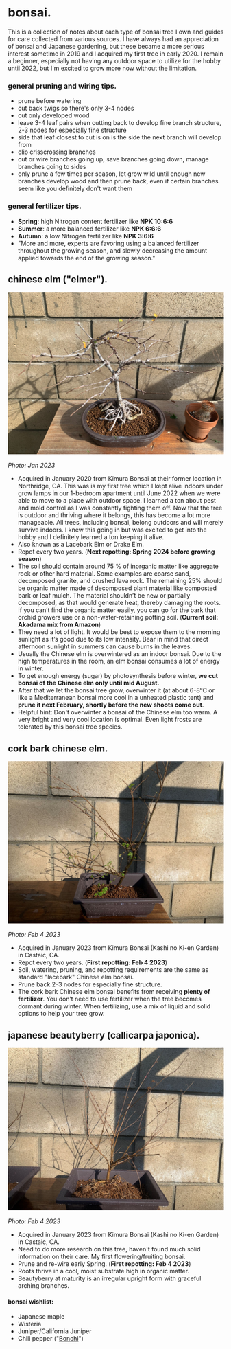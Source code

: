 # bonsai.

This is a collection of notes about each type of bonsai tree I own and guides for care collected from various sources. I have always had an appreciation of bonsai and Japanese gardening, but these became a more serious interest sometime in 2019 and I acquired my first tree in early 2020. I remain a beginner, especially not having any outdoor space to utilize for the hobby until 2022, but I'm excited to grow more now without the limitation.

### general pruning and wiring tips.

- prune before watering
- cut back twigs so there's only 3-4 nodes
- cut only developed wood
- leave 3-4 leaf pairs when cutting back to develop fine branch structure, 2-3 nodes for especially fine structure
- side that leaf closest to cut is on is the side the next branch will develop from
- clip crisscrossing branches
- cut or wire branches going up, save branches going down, manage branches going to sides
- only prune a few times per season, let grow wild until enough new branches develop wood and then prune back, even if certain branches seem like you definitely don't want them

### general fertilizer tips.

- **Spring**: high Nitrogen content fertilizer like **NPK 10:6:6**
- **Summer**: a more balanced fertilizer like **NPK 6:6:6**
- **Autumn**: a low Nitrogen fertilizer like **NPK 3:6:6**
- "More and more, experts are favoring using a balanced fertilizer throughout the growing season, and slowly decreasing the amount applied towards the end of the growing season."

## chinese elm ("elmer").

![Chinese Elm 2023-01-11](../media/Chinese%20Elm%202023-01-11.jpg)

*Photo: Jan 2023*

- Acquired in January 2020 from Kimura Bonsai at their former location in Northridge, CA. This was is my first tree which I kept alive indoors under grow lamps in our 1-bedroom apartment until June 2022 when we were able to move to a place with outdoor space. I learned a ton about pest and mold control as I was constantly fighting them off. Now that the tree is outdoor and thriving where it belongs, this has become a lot more manageable. All trees, including bonsai, belong outdoors and will merely survive indoors. I knew this going in but was excited to get into the hobby and I definitely learned a ton keeping it alive.
- Also known as a Lacebark Elm or Drake Elm.
- Repot every two years. (**Next repotting: Spring 2024 before growing season**)
- The soil should contain around 75 % of inorganic matter like aggregate rock or other hard material. Some examples are coarse sand, decomposed granite, and crushed lava rock. The remaining 25% should be organic matter made of decomposed plant material like composted bark or leaf mulch. The material shouldn’t be new or partially decomposed, as that would generate heat, thereby damaging the roots. If you can’t find the organic matter easily, you can go for the bark that orchid growers use or a non-water-retaining potting soil. (**Current soil: Akadama mix from Amazon**)
- They need a lot of light. It would be best to expose them to the morning sunlight as it’s good due to its low intensity. Bear in mind that direct afternoon sunlight in summers can cause burns in the leaves.
- Usually the Chinese elm is overwintered as an indoor bonsai. Due to the high temperatures in the room, an elm bonsai consumes a lot of energy in winter.
- To get enough energy (sugar) by photosynthesis before winter, **we cut bonsai of the Chinese elm only until mid August.**
- After that we let the bonsai tree grow, overwinter it (at about 6-8°C or like a Mediterranean bonsai more cool in a unheated plastic tent) and **prune it next February, shortly before the new shoots come out**.
- Helpful hint: Don't overwinter a bonsai of the Chinese elm too warm. A very bright and very cool location is optimal. Even light frosts are tolerated by this bonsai tree species.

## cork bark chinese elm.

![Corkbark 2023-02-04](../media/Corkbark%202023-02-04.jpg)

*Photo: Feb 4 2023*

- Acquired in January 2023 from Kimura Bonsai (Kashi no Ki-en Garden) in Castaic, CA.
- Repot every two years. (**First repotting: Feb 4 2023**)
- Soil, watering, pruning, and repotting requirements are the same as standard "lacebark" Chinese elm bonsai.
- Prune back 2-3 nodes for especially fine structure.
- The cork bark Chinese elm bonsai benefits from receiving **plenty of fertilizer**. You don’t need to use fertilizer when the tree becomes dormant during winter. When fertilizing, use a mix of liquid and solid options to help your tree grow.

## japanese beautyberry (**callicarpa** japonica).

![Beautyberry 2023-02-04](../media/Beautyberry%202023-02-04.jpg)

*Photo: Feb 4 2023*

- Acquired in January 2023 from Kimura Bonsai (Kashi no Ki-en Garden) in Castaic, CA.
- Need to do more research on this tree, haven't found much solid information on their care. My first flowering/fruiting bonsai.
- Prune and re-wire early Spring. (**First repotting: Feb 4 2023**)
- Roots thrive in a cool, moist substrate high in organic matter.
- Beautyberry at maturity is an irregular upright form with graceful arching branches.

#### bonsai wishlist:

- Japanese maple
- Wisteria
- Juniper/California Juniper
- Chili pepper ("[Bonchi](https://www.reddit.com/r/Bonchi/)")